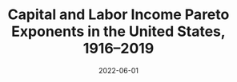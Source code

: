 ---
title: "Capital and Labor Income Pareto Exponents in the United States, 1916–2019"
collection: publications
link: https://arxiv.org/abs/2206.04257
slides: https://alexisakira.github.io/files/slides/slides_exponent.pdf
date: 2022-06-01
coauthor: "Ji Hyung Lee, Yuya Sasaki, and Yulong Wang"
---